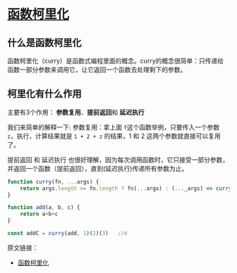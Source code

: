 # [函数柯里化](https://github.com/Twlig/issuesBlog/issues/88)

## 什么是函数柯里化

函数柯里化（curry）是函数式编程里面的概念。curry的概念很简单：只传递给函数一部分参数来调用它，让它返回一个函数去处理剩下的参数。



## 柯里化有什么作用

主要有3个作用： **参数复用**、**提前返回**和 **延迟执行**

我们来简单的解释一下: 参数复用：拿上面 `f`这个函数举例，只要传入一个参数 `z`，执行，计算结果就是 `1 + 2 + z` 的结果，1 和 2 这两个参数就直接可以复用了。

提前返回 和 延迟执行 也很好理解，因为每次调用函数时，它只接受一部分参数，并返回一个函数（提前返回），直到(延迟执行)传递所有参数为止。



```javascript
function curry(fn, ...args) {
    return args.length >= fn.length ? fn(...args) : (..._args) => curry(fn, ...args, ..._args)
}

function add(a, b, c) {
    return a+b+c
}

const addC = curry(add, 1)(2)(3)   //6
```



原文链接：

- [函数柯里化](https://juejin.cn/post/6844904093467541517?share_token=76ea3629-992a-447c-9696-446d759f6156)